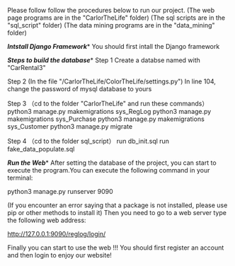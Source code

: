 Please follow follow the procedures below to run our project.
(The web page programs are in the "CarlorTheLife" folder)
(The sql scripts are in the "sql_script" folder)
(The data mining programs are in the "data_mining" folder)

*******Intstall Django Framework********
You should first intall the Django framework

*******Steps to build the database********
Step 1
Create a databse named with "CarRental3"

Step 2 (In the file "/CarlorTheLife/ColorTheLife/settings.py")
In line 104, change the password of mysql database to yours

Step 3 （cd to the folder "CarlorTheLife" and run these commands）
python3 manage.py makemigrations sys_RegLog
python3 manage.py makemigrations sys_Purchase
python3 manage.py makemigrations sys_Customer
python3 manage.py migrate

Step 4 （cd to the folder sql_script）
run db_init.sql
run fake_data_populate.sql

*******Run the Web********
After setting the database of the project, you can start to execute the program.You can execute the following command in your terminal:

python3 manage.py runserver 9090

(If you encounter an error saying that a package is not installed, please use pip or other methods to install it)
Then you need to go to a web server type the following web address:

http://127.0.0.1:9090/reglog/login/

Finally you can start to use the web !!! 
You should first register an account and then login to enjoy our website!
